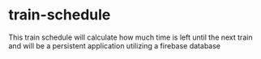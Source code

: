 # train-schedule
This train schedule will calculate how much time is left until the next train and will be a persistent application utilizing a firebase database
